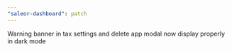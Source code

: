 ```yaml
---
"saleor-dashboard": patch
---
```


Warning banner in tax settings and delete app modal now display properly in dark mode
